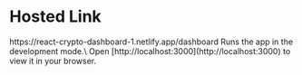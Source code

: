 <h1>Hosted Link</h1>
https://react-crypto-dashboard-1.netlify.app/dashboard
Runs the app in the development mode.\
Open [http://localhost:3000](http://localhost:3000) to view it in your browser.

